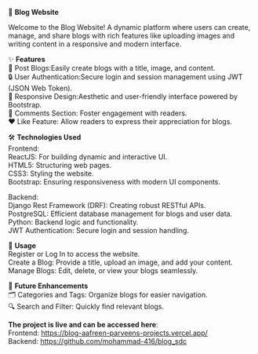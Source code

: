 🌟 **Blog Website**

Welcome to the Blog Website! A dynamic platform where users can create, manage, and share blogs with rich features like uploading images and writing content in a responsive and modern interface.


✨ **Features**<br>
📝 Post Blogs:Easily create blogs with a title, image, and content.<br>
🔒 User Authentication:Secure login and session management using JWT (JSON Web Token).<br>
📱 Responsive Design:Aesthetic and user-friendly interface powered by Bootstrap.<br>
💬 Comments Section: Foster engagement with readers.<br>
❤️ Like Feature: Allow readers to express their appreciation for blogs.<br>

🛠️ **Technologies Used**<br>
Frontend:<br>
ReactJS: For building dynamic and interactive UI. <br>
HTML5: Structuring web pages. <br>
CSS3: Styling the website.<br>
Bootstrap: Ensuring responsiveness with modern UI components.<br>


Backend:<br>
Django Rest Framework (DRF): Creating robust RESTful APIs.<br>
PostgreSQL: Efficient database management for blogs and user data.<br>
Python: Backend logic and functionality.<br>
JWT Authentication: Secure login and session handling.<br>


📖 **Usage**<br>
Register or Log In to access the website.<br>
Create a Blog: Provide a title, upload an image, and add your content.<br>
Manage Blogs: Edit, delete, or view your blogs seamlessly.<br>


🚀 **Future Enhancements**<br>
🗂️ Categories and Tags: Organize blogs for easier navigation.<br>
🔍 Search and Filter: Quickly find relevant blogs.<br>

**The project is live and can be accessed here**:<br>
Frontend: https://blog-aafreen-parveens-projects.vercel.app/<br>
Backend: https://github.com/mohammad-416/blog_sdc



